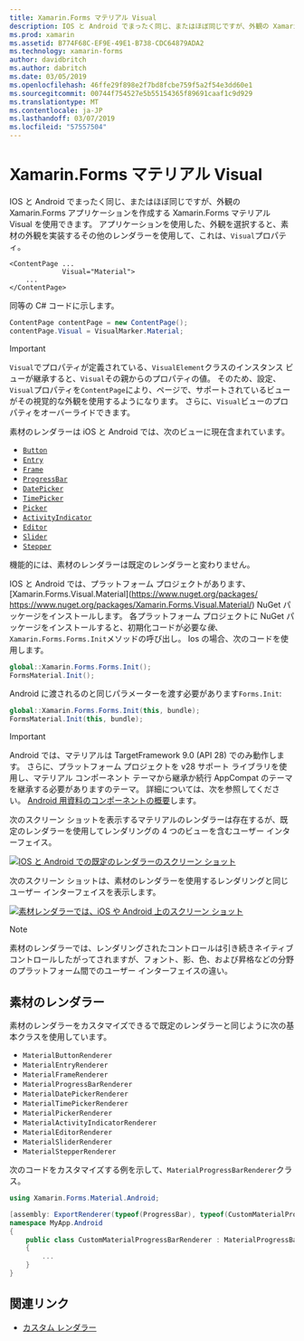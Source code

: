 ```yaml
---
title: Xamarin.Forms マテリアル Visual
description: IOS と Android でまったく同じ、またはほぼ同じですが、外観の Xamarin.Forms アプリケーションを作成する Xamarin.Forms マテリアル Visual を使用できます。
ms.prod: xamarin
ms.assetid: B774F68C-EF9E-49E1-B738-CDC64879ADA2
ms.technology: xamarin-forms
author: davidbritch
ms.author: dabritch
ms.date: 03/05/2019
ms.openlocfilehash: 46ffe29f898e2f7bd8fcbe759f5a2f54e3dd60e1
ms.sourcegitcommit: 00744f754527e5b55154365f89691caaf1c9d929
ms.translationtype: MT
ms.contentlocale: ja-JP
ms.lasthandoff: 03/07/2019
ms.locfileid: "57557504"
---
```

# <a name="xamarinforms-material-visual"></a>Xamarin.Forms マテリアル Visual

IOS と Android でまったく同じ、またはほぼ同じですが、外観の Xamarin.Forms アプリケーションを作成する Xamarin.Forms マテリアル Visual を使用できます。 アプリケーションを使用した、外観を選択すると、素材の外観を実装するその他のレンダラーを使用して、これは、`Visual`プロパティ。

```xaml
<ContentPage ...
             Visual="Material">
    ...
</ContentPage>
```

同等の C# コードに示します。

```csharp
ContentPage contentPage = new ContentPage();
contentPage.Visual = VisualMarker.Material;
```

> [!IMPORTANT]
> `Visual`でプロパティが定義されている、`VisualElement`クラスのインスタンス ビューが継承すると、`Visual`その親からのプロパティの値。 そのため、設定、`Visual`プロパティを`ContentPage`により、ページで、サポートされているビューがその視覚的な外観を使用するようになります。 さらに、`Visual`ビューのプロパティをオーバーライドできます。

素材のレンダラーは iOS と Android では、次のビューに現在含まれています。

- [`Button`](xref:Xamarin.Forms.Button)
- [`Entry`](xref:Xamarin.Forms.Entry)
- [`Frame`](xref:Xamarin.Forms.Frame)
- [`ProgressBar`](xref:Xamarin.Forms.ProgressBar)
- [`DatePicker`](xref:Xamarin.Forms.DatePicker)
- [`TimePicker`](xref:Xamarin.Forms.TimePicker)
- [`Picker`](xref:Xamarin.Forms.Picker)
- [`ActivityIndicator`](xref:Xamarin.Forms.ActivityIndicator)
- [`Editor`](xref:Xamarin.Forms.Editor)
- [`Slider`](xref:Xamarin.Forms.Slider)
- [`Stepper`](xref:Xamarin.Forms.Stepper)

機能的には、素材のレンダラーは既定のレンダラーと変わりません。

IOS と Android では、プラットフォーム プロジェクトがあります、 [Xamarin.Forms.Visual.Material](https://www.nuget.org/packages/ https://www.nuget.org/packages/Xamarin.Forms.Visual.Material/) NuGet パッケージをインストールします。 各プラットフォーム プロジェクトに NuGet パッケージをインストールすると、初期化コードが必要な*後*、`Xamarin.Forms.Forms.Init`メソッドの呼び出し。 Ios の場合、次のコードを使用します。

```csharp
global::Xamarin.Forms.Forms.Init();
FormsMaterial.Init();
```

Android に渡されるのと同じパラメーターを渡す必要があります`Forms.Init`:

```csharp
global::Xamarin.Forms.Forms.Init(this, bundle);
FormsMaterial.Init(this, bundle);
```

> [!IMPORTANT]
> Android では、マテリアルは TargetFramework 9.0 (API 28) でのみ動作します。 さらに、プラットフォーム プロジェクトを v28 サポート ライブラリを使用し、マテリアル コンポーネント テーマから継承か続行 AppCompat のテーマを継承する必要がありますのテーマ。 詳細については、次を参照してください。 [Android 用資料のコンポーネントの概要](https://github.com/material-components/material-components-android/blob/master/docs/getting-started.md)します。

次のスクリーン ショットを表示するマテリアルのレンダラーは存在するが、既定のレンダラーを使用してレンダリングの 4 つのビューを含むユーザー インターフェイス。

[![IOS と Android での既定のレンダラーのスクリーン ショット](material-visual-images/default-renderers.png "既定レンダラーを使用してビュー")](material-visual-images/default-renderers-large.png#lightbox)

次のスクリーン ショットは、素材のレンダラーを使用するレンダリングと同じユーザー インターフェイスを表示します。

[![素材レンダラーでは、iOS や Android 上のスクリーン ショット](material-visual-images/material-renderers.png "素材のレンダラーを使用してビュー")](material-visual-images/material-renderers-large.png#lightbox)

> [!NOTE]
> 素材のレンダラーでは、レンダリングされたコントロールは引き続きネイティブ コントロールしたがってされますが、フォント、影、色、および昇格などの分野のプラットフォーム間でのユーザー インターフェイスの違い。

## <a name="material-renderers"></a>素材のレンダラー

素材のレンダラーをカスタマイズできるで既定のレンダラーと同じように次の基本クラスを使用しています。

- `MaterialButtonRenderer`
- `MaterialEntryRenderer`
- `MaterialFrameRenderer`
- `MaterialProgressBarRenderer`
- `MaterialDatePickerRenderer`
- `MaterialTimePickerRenderer`
- `MaterialPickerRenderer`
- `MaterialActivityIndicatorRenderer`
- `MaterialEditorRenderer`
- `MaterialSliderRenderer`
- `MaterialStepperRenderer`

次のコードをカスタマイズする例を示して、`MaterialProgressBarRenderer`クラス。

```csharp
using Xamarin.Forms.Material.Android;

[assembly: ExportRenderer(typeof(ProgressBar), typeof(CustomMaterialProgressBarRenderer), new[] { typeof(VisualMarker.MaterialVisual) })]
namespace MyApp.Android
{
    public class CustomMaterialProgressBarRenderer : MaterialProgressBarRenderer
    {
        ...
    }
}
```

## <a name="related-links"></a>関連リンク

- [カスタム レンダラー](~/xamarin-forms/app-fundamentals/custom-renderer/index.md)
